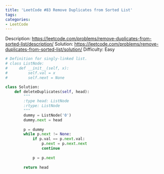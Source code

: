 ```yaml
---
title: 'LeetCode #83 Remove Duplicates from Sorted List'
tags:
categories:
- LeetCode
---
```


Description: https://leetcode.com/problems/remove-duplicates-from-sorted-list/description/
Solution: https://leetcode.com/problems/remove-duplicates-from-sorted-list/solution/
Difficulty: Easy

```python
# Definition for singly-linked list.
# class ListNode:
#     def __init__(self, x):
#         self.val = x
#         self.next = None

class Solution:
    def deleteDuplicates(self, head):
        """
        :type head: ListNode
        :rtype: ListNode
        """
        dummy = ListNode('0')
        dummy.next = head
        
        p = dummy
        while p.next != None:
            if p.val == p.next.val:
                p.next = p.next.next
                continue
            
            p = p.next
                
        return head
```
